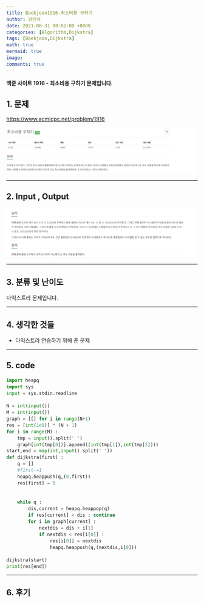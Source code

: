 ```yaml
---
title: Baekjoon1916-최소비용 구하기
author: 강민석
date: 2021-08-31 00:02:00 +0800
categories: [Algorithm,Dijkstra]
tags: [Baekjoon,Dijkstra]
math: true
mermaid: true
image: 
comments: true
---
```


**백준 사이트 1916 - 최소비용 구하기 문제입니다.**

## 1. 문제
<https://www.acmicpc.net/problem/1916>


![](/assets/img/sample/Baekjoon/1916/Problem.JPG)

-----  

## 2. Input , Output
![](/assets/img/sample/Baekjoon/1916/input.JPG)

-----  

## 3. 분류 및 난이도

다익스트라 문제입니다.

-----  

## 4. 생각한 것들

- 다익스트라 연습하기 위해 푼 문제 


-----  

## 5. code

```python
import heapq
import sys
input = sys.stdin.readline

N = int(input())
M = int(input())
graph = [[] for i in range(N+1)
res = [int(1e9)] * (N + 1)
for i in range(M) : 
    tmp = input().split(' ')
    graph[int(tmp[0])].append((int(tmp[1]),int(tmp[2])))
start,end = map(int,input().split(' '))
def dijkstra(first) : 
    q = []
    #first-=1
    heapq.heappush(q,(0,first))
    res[first] = 0 
    

    while q : 
        dis,current = heapq.heappop(q)
        if res[current] < dis : continue
        for i in graph[current] : 
            nextdis = dis + i[1]
            if nextdis < res[i[0]] : 
                res[i[0]] = nextdis
                heapq.heappush(q,(nextdis,i[0]))

dijkstra(start)
print(res[end])

```
-----

## 6. 후기







 